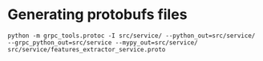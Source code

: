 # Generating protobufs files

```{bash}
python -m grpc_tools.protoc -I src/service/ --python_out=src/service/ --grpc_python_out=src/service --mypy_out=src/service/ src/service/features_extractor_service.proto
```